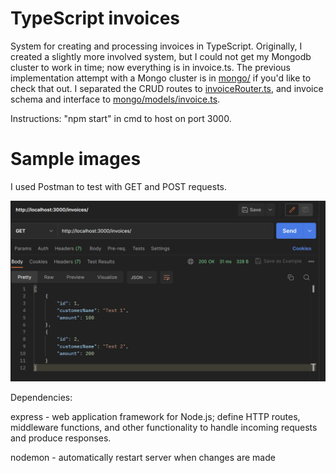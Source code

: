 # TypeScript invoices
System for creating and processing invoices in TypeScript. Originally, I created a slightly more involved system, but I could not get my Mongodb cluster to work in time; now everything is in invoice.ts. The previous implementation attempt with a Mongo cluster is in [mongo/](mongo/) if you'd like to check that out. I separated the CRUD routes to [invoiceRouter.ts](mongo/routes/invoiceRouter.ts), and invoice schema and interface to [mongo/models/invoice.ts](mongo/models/invoice.ts/).

Instructions:
"npm start" in cmd to host on port 3000.

# Sample images
I used Postman to test with GET and POST requests.

![GET request, tested through Postman Desktop](images/GET_request.png)

Dependencies:

express - web application framework for Node.js; define HTTP routes, middleware functions, and other functionality to handle incoming requests and produce responses.

nodemon - automatically restart server when changes are made

<!-- mongoose -  schema/data definition, model creation for interfacing with data, validating data

body-parser - middleware to extract the payload of an HTTP request (typically encoded in JSON, URL-encoded or as a form data) and parses it into a JS object -->

